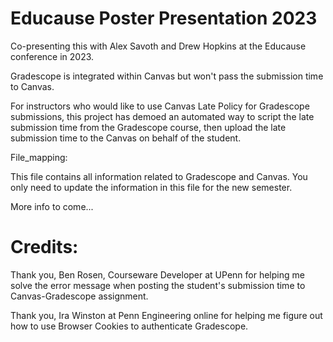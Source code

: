 # Educause Poster Presentation 2023

Co-presenting this with Alex Savoth and Drew Hopkins at the Educause conference in 2023. 

Gradescope is integrated within Canvas but won't pass the submission time to Canvas. 

For instructors who would like to use Canvas Late Policy for Gradescope submissions, this project has demoed an automated way to script the late submission time from the Gradescope course, then upload the late submission time to the Canvas on behalf of the student. 


File_mapping: 


This file contains all information related to Gradescope and Canvas. You only need to update the information in this file for the new semester. 



More info to come...




# Credits: 

Thank you, Ben Rosen, Courseware Developer at UPenn for helping me solve the error message when posting the student's submission time to Canvas-Gradescope assignment. 


Thank you, Ira Winston at Penn Engineering online for helping me figure out how to use Browser Cookies to authenticate Gradescope.  




